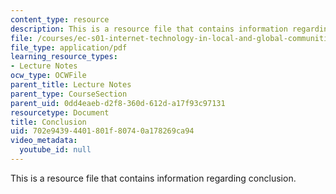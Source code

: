 ```yaml
---
content_type: resource
description: This is a resource file that contains information regarding conclusion.
file: /courses/ec-s01-internet-technology-in-local-and-global-communities-spring-2005-summer-2005/702e94394401801f80740a178269ca94_MITEC_S01S05_lec14_conclu.pdf
file_type: application/pdf
learning_resource_types:
- Lecture Notes
ocw_type: OCWFile
parent_title: Lecture Notes
parent_type: CourseSection
parent_uid: 0dd4eaeb-d2f8-360d-612d-a17f93c97131
resourcetype: Document
title: Conclusion
uid: 702e9439-4401-801f-8074-0a178269ca94
video_metadata:
  youtube_id: null
---
```

This is a resource file that contains information regarding conclusion.

